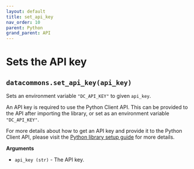 ```yaml
---
layout: default
title: set_api_key
nav_order: 10
parent: Python
grand_parent: API
---
```


# Sets the API key

## `datacommons.set_api_key(api_key)`

Sets an environment variable `"DC_API_KEY"` to given `api_key`.

An API key is required to use the Python Client API. This can be provided to
the API after importing the library, or set as an environment variable
`"DC_API_KEY"`.

For more details about how to get an API key and provide it to the Python
Client API, please visit the [Python library setup guide](/api/python/)
for more details.

**Arguments**

*   `api_key (str)` - The API key.
